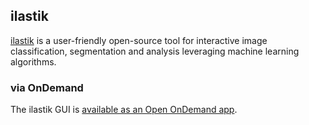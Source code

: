 ## ilastik

[ilastik](https://www.ilastik.org/) is a user-friendly open-source tool for interactive image classification, segmentation and analysis leveraging machine learning algorithms.


### via OnDemand

The ilastik GUI is [available as an Open OnDemand app](https://ondemand.otago.ac.nz/pun/sys/dashboard/batch_connect/sys/ood_ilastik_apptainer).
